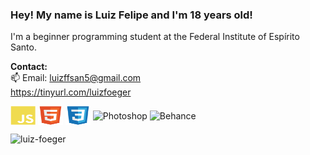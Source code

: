 ### Hey! My name is Luiz Felipe and I'm 18 years old!
I'm a beginner programming student at the Federal Institute of Espírito Santo.

**Contact:** <br>
📫 Email: luizffsan5@gmail.com <br>
https://tinyurl.com/luizfoeger

<div align-items="center">
  <img align="center" alt="JavaScript" height="30" width="40" src="https://raw.githubusercontent.com/devicons/devicon/master/icons/javascript/javascript-plain.svg">
  <img align="center" alt="HTML" height="30" width="40" src="https://raw.githubusercontent.com/devicons/devicon/master/icons/html5/html5-original.svg">
  <img align="center" alt="CSS" height="30" width="40" src="https://raw.githubusercontent.com/devicons/devicon/master/icons/css3/css3-original.svg">
  <img align="center" alt="Photoshop" height="30" width="40" src="https://cdn.jsdelivr.net/gh/devicons/devicon/icons/photoshop/photoshop-plain.svg">
  <img align="center" alt="Behance" height="30" width="40" src="https://cdn.jsdelivr.net/gh/devicons/devicon/icons/behance/behance-original.svg">
</div>     

<div>
</p><p>&nbsp;<img align="left" src="https://github-readme-stats.vercel.app/api?username=luiz-foeger&show_icons=true&locale=en" alt="luiz-foeger" /></p>
</div>
